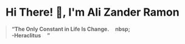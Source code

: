 <h1 align="center">Hi There! 👋, I'm Ali Zander Ramon</h1>


> **“The Only Constant in Life Is Change. &nbsp;&nbsp;&nbsp;&nbsp;nbsp;&nbsp;&nbsp;&nbsp;<br>-Heraclitus&nbsp;&nbsp;&nbsp;&nbsp;&nbsp;”** <br>


<!---
Galaxiplan/Galaxiplan is a ✨ special ✨ repository because its `README.md` (this file) appears on your GitHub profile.
You can click the Preview link to take a look at your changes.
--->
